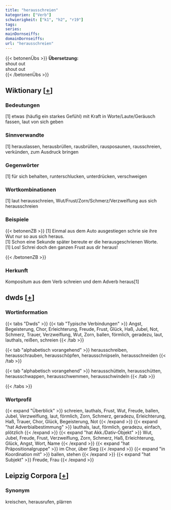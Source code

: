 ```yaml
---
title: "herausschreien"
kategorien: ["Verb"]
schwierigkeit: ["k1", "h2", "r19"]
tags:
series:
mainDornseiffs:
domainDornseiffs:
url: "herausschreien"
---
```


{{< betonenÜbs >}}
**Übersetzung:**  
shout out  
shout out  
{{< /betonenÜbs >}}

## Wiktionary [[+](https://de.wiktionary.org/wiki/herausschreien)]

### Bedeutungen
[1] etwas (häufig ein starkes Gefühl) mit Kraft in Worte/Laute/Geräusch fassen, laut von sich geben  

### Sinnverwandte
[1] herauslassen, herausbrüllen, rausbrüllen, rausposaunen, rausschreien, verkünden, zum Ausdruck bringen  

### Gegenwörter
[1] für sich behalten, runterschlucken, unterdrücken, verschweigen  

### Wortkombinationen
[1] laut herausschreien, Wut/Frust/Zorn/Schmerz/Verzweiflung aus sich herausschreien  

### Beispiele
{{< betonenZB >}}
[1] Einmal aus dem Auto ausgestiegen schrie sie ihre Wut nur so aus sich heraus.  
[1] Schon eine Sekunde später bereute er die herausgeschrienen Worte.  
[1] Los! Schrei doch den ganzen Frust aus dir heraus!  

{{< /betonenZB >}}
### Herkunft
Kompositum aus dem Verb schreien und dem Adverb heraus[1]  



## dwds [[+](https://www.dwds.de/wb/herausschreien)]

### Wortinformation
{{< tabs "Dwds" >}}
{{< tab "Typische Verbindungen" >}}
Angst, Begeisterung, Chor, Erleichterung, Freude, Frust, Glück, Haß, Jubel, Not, Schmerz, Trauer, Verzweiflung, Wut, Zorn, ballen, förmlich, geradezu, laut, lauthals, reißen, schreien
{{< /tab >}}

{{< tab "alphabetisch vorangehend" >}}
herausschreiben, herausschrauben, herausschöpfen, herausschnipseln, herausschneiden
{{< /tab >}}

{{< tab "alphabetisch vorangehend" >}}
herausschütteln, herausschütten, herausschwappen, herausschwemmen, herausschwindeln
{{< /tab >}}

{{< /tabs >}}

### Wortprofil
{{< expand "Überblick" >}} schreien, lauthals, Frust, Wut, Freude, ballen, Jubel, Verzweiflung, laut, förmlich, Zorn, Schmerz, geradezu, Erleichterung, Haß, Trauer, Chor, Glück, Begeisterung, Not {{< /expand >}}
{{< expand "hat Adverbialbestimmung" >}} lauthals, laut, förmlich, geradezu, einfach, plötzlich {{< /expand >}}
{{< expand "hat Akk./Dativ-Objekt" >}} Wut, Jubel, Freude, Frust, Verzweiflung, Zorn, Schmerz, Haß, Erleichterung, Glück, Angst, Wort, Name {{< /expand >}}
{{< expand "hat Präpositionalgruppe" >}} im Chor, über Sieg {{< /expand >}}
{{< expand "in Koordination mit" >}} ballen, stehen {{< /expand >}}
{{< expand "hat Subjekt" >}} Freude, Frau {{< /expand >}}

## Leipzig Corpora [[+](https://corpora.uni-leipzig.de/en/res?word=herausschreien&corpusId=deu_newscrawl-public_2018)]


### Synonym
kreischen, herausrufen, plärren

